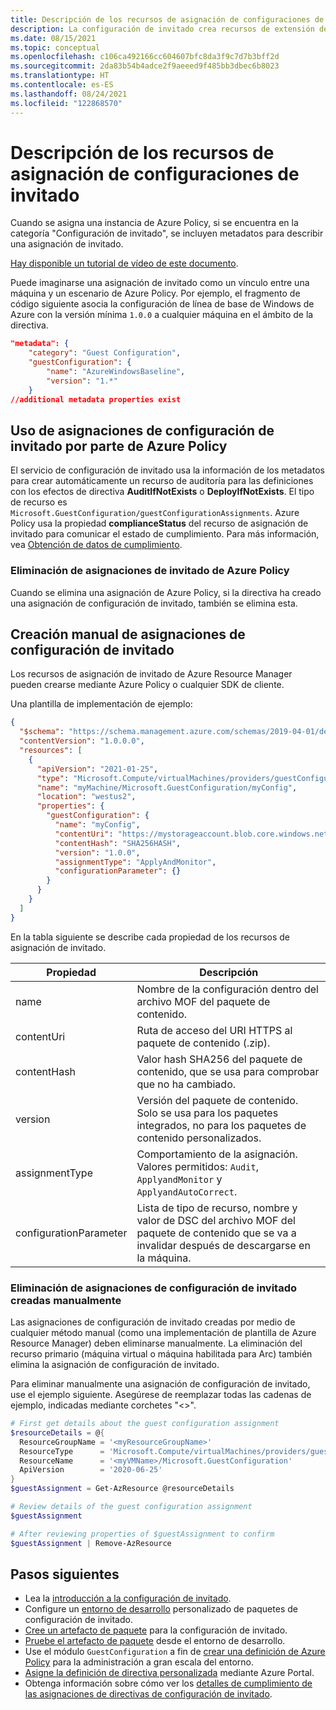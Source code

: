 ```yaml
---
title: Descripción de los recursos de asignación de configuraciones de invitado
description: La configuración de invitado crea recursos de extensión denominados asignaciones de configuración de invitado que asignan configuraciones a máquinas.
ms.date: 08/15/2021
ms.topic: conceptual
ms.openlocfilehash: c106ca492166cc604607bfc8da3f9c7d7b3bff2d
ms.sourcegitcommit: 2da83b54b4adce2f9aeeed9f485bb3dbec6b8023
ms.translationtype: HT
ms.contentlocale: es-ES
ms.lasthandoff: 08/24/2021
ms.locfileid: "122868570"
---
```

# <a name="understand-guest-configuration-assignment-resources"></a>Descripción de los recursos de asignación de configuraciones de invitado

Cuando se asigna una instancia de Azure Policy, si se encuentra en la categoría "Configuración de invitado", se incluyen metadatos para describir una asignación de invitado.

[Hay disponible un tutorial de vídeo de este documento](https://youtu.be/DmCphySEB7A).

Puede imaginarse una asignación de invitado como un vínculo entre una máquina y un escenario de Azure Policy. Por ejemplo, el fragmento de código siguiente asocia la configuración de línea de base de Windows de Azure con la versión mínima `1.0.0` a cualquier máquina en el ámbito de la directiva.

```json
"metadata": {
    "category": "Guest Configuration",
    "guestConfiguration": {
        "name": "AzureWindowsBaseline",
        "version": "1.*"
    }
//additional metadata properties exist
```

## <a name="how-azure-policy-uses-guest-configuration-assignments"></a>Uso de asignaciones de configuración de invitado por parte de Azure Policy

El servicio de configuración de invitado usa la información de los metadatos para crear automáticamente un recurso de auditoría para las definiciones con los efectos de directiva **AuditIfNotExists** o **DeployIfNotExists**. El tipo de recurso es `Microsoft.GuestConfiguration/guestConfigurationAssignments`. Azure Policy usa la propiedad **complianceStatus** del recurso de asignación de invitado para comunicar el estado de cumplimiento. Para más información, vea [Obtención de datos de cumplimiento](../how-to/get-compliance-data.md).

### <a name="deletion-of-guest-assignments-from-azure-policy"></a>Eliminación de asignaciones de invitado de Azure Policy

Cuando se elimina una asignación de Azure Policy, si la directiva ha creado una asignación de configuración de invitado, también se elimina esta.

## <a name="manually-creating-guest-configuration-assignments"></a>Creación manual de asignaciones de configuración de invitado

Los recursos de asignación de invitado de Azure Resource Manager pueden crearse mediante Azure Policy o cualquier SDK de cliente.

Una plantilla de implementación de ejemplo:

```json
{
  "$schema": "https://schema.management.azure.com/schemas/2019-04-01/deploymentTemplate.json#",
  "contentVersion": "1.0.0.0",
  "resources": [
    {
      "apiVersion": "2021-01-25",
      "type": "Microsoft.Compute/virtualMachines/providers/guestConfigurationAssignments",
      "name": "myMachine/Microsoft.GuestConfiguration/myConfig",
      "location": "westus2",
      "properties": {
        "guestConfiguration": {
          "name": "myConfig",
          "contentUri": "https://mystorageaccount.blob.core.windows.net/mystoragecontainer/myConfig.zip?sv=SASTOKEN",
          "contentHash": "SHA256HASH",
          "version": "1.0.0",
          "assignmentType": "ApplyAndMonitor",
          "configurationParameter": {}
        }
      }
    }    
  ]
}
```

En la tabla siguiente se describe cada propiedad de los recursos de asignación de invitado.

| Propiedad | Descripción |
|-|-|
| name | Nombre de la configuración dentro del archivo MOF del paquete de contenido. |
| contentUri | Ruta de acceso del URI HTTPS al paquete de contenido (.zip). |
| contentHash | Valor hash SHA256 del paquete de contenido, que se usa para comprobar que no ha cambiado. |
| version | Versión del paquete de contenido. Solo se usa para los paquetes integrados, no para los paquetes de contenido personalizados. |
| assignmentType | Comportamiento de la asignación. Valores permitidos: `Audit`, `ApplyandMonitor` y `ApplyandAutoCorrect`. |
| configurationParameter | Lista de tipo de recurso, nombre y valor de DSC del archivo MOF del paquete de contenido que se va a invalidar después de descargarse en la máquina. |

### <a name="deletion-of-manually-created-guest-configuration-assignments"></a>Eliminación de asignaciones de configuración de invitado creadas manualmente

Las asignaciones de configuración de invitado creadas por medio de cualquier método manual (como una implementación de plantilla de Azure Resource Manager) deben eliminarse manualmente.
La eliminación del recurso primario (máquina virtual o máquina habilitada para Arc) también elimina la asignación de configuración de invitado.

Para eliminar manualmente una asignación de configuración de invitado, use el ejemplo siguiente. Asegúrese de reemplazar todas las cadenas de ejemplo, indicadas mediante corchetes "\<\>".

```PowerShell
# First get details about the guest configuration assignment
$resourceDetails = @{
  ResourceGroupName = '<myResourceGroupName>'
  ResourceType      = 'Microsoft.Compute/virtualMachines/providers/guestConfigurationAssignments/'
  ResourceName      = '<myVMName>/Microsoft.GuestConfiguration'
  ApiVersion        = '2020-06-25'
}
$guestAssignment = Get-AzResource @resourceDetails

# Review details of the guest configuration assignment
$guestAssignment

# After reviewing properties of $guestAssignment to confirm
$guestAssignment | Remove-AzResource
```

## <a name="next-steps"></a>Pasos siguientes

- Lea la [introducción a la configuración de invitado](./guest-configuration.md).
- Configure un [entorno de desarrollo](../how-to/guest-configuration-create-setup.md) personalizado de paquetes de configuración de invitado.
- [Cree un artefacto de paquete](../how-to/guest-configuration-create.md) para la configuración de invitado.
- [Pruebe el artefacto de paquete](../how-to/guest-configuration-create-test.md) desde el entorno de desarrollo.
- Use el módulo `GuestConfiguration` a fin de [crear una definición de Azure Policy](../how-to/guest-configuration-create-definition.md) para la administración a gran escala del entorno.
- [Asigne la definición de directiva personalizada](../assign-policy-portal.md) mediante Azure Portal.
- Obtenga información sobre cómo ver los [detalles de cumplimiento de las asignaciones de directivas de configuración de invitado](../how-to/determine-non-compliance.md#compliance-details-for-guest-configuration).
